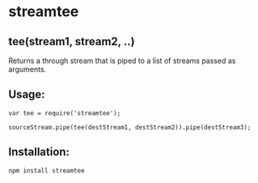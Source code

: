 # streamtee

## tee(stream1, stream2, ..)

Returns a through stream that is piped to a list of streams passed as arguments.

## Usage:

    var tee = require('streamtee');

    sourceStream.pipe(tee(destStream1, destStream2)).pipe(destStream3);

## Installation:

    npm install streamtee